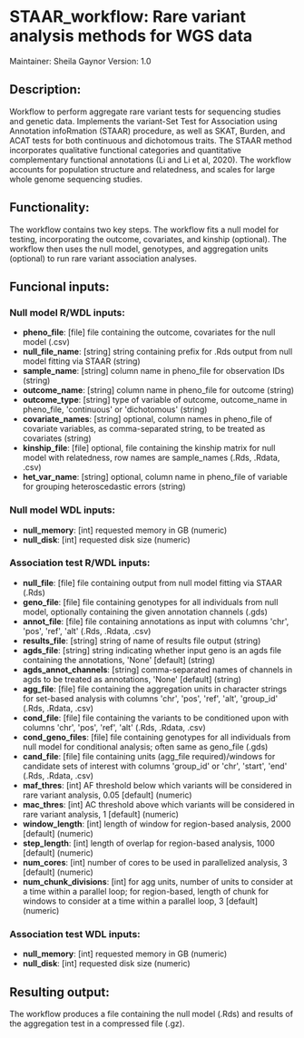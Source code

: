 # STAAR_workflow: Rare variant analysis methods for WGS data
Maintainer: Sheila Gaynor
Version: 1.0

## Description:
Workflow to perform aggregate rare variant tests for sequencing studies and genetic data. Implements the variant-Set Test for Association using Annotation infoRmation (STAAR) procedure, as well as SKAT, Burden, and ACAT tests for both continuous and dichotomous traits. The STAAR method incorporates qualitative functional categories and quantitative complementary functional annotations (Li and Li et al, 2020). The workflow accounts for population structure and relatedness, and scales for large whole genome sequencing studies.

## Functionality:
The workflow contains two key steps. The workflow fits a null model for testing, incorporating the outcome, covariates, and kinship (optional). The workflow then uses the null model, genotypes, and aggregation units (optional) to run rare variant association analyses.

## Funcional inputs:
### Null model R/WDL inputs:
- **pheno_file**: [file] file containing the outcome, covariates for the null model (.csv)
- **null_file_name**: [string] string containing prefix for .Rds output from null model fitting via STAAR (string)
- **sample_name**: [string] column name in pheno_file for observation IDs (string)
- **outcome_name**: [string] column name in pheno_file for outcome (string)
- **outcome_type**: [string] type of variable of outcome, outcome_name in pheno_file, 'continuous' or 'dichotomous' (string)
- **covariate_names**: [string] optional, column names in pheno_file of covariate variables, as comma-separated string, to be treated as covariates (string)
- **kinship_file**: [file] optional, file containing the kinship matrix for null model with relatedness, row names are sample_names (.Rds, .Rdata, .csv)
- **het_var_name**: [string] optional, column name in pheno_file of variable for grouping heteroscedastic errors (string)
### Null model WDL inputs:
- **null_memory**: [int] requested memory in GB (numeric)
- **null_disk**: [int] requested disk size (numeric)

### Association test R/WDL inputs:
- **null_file**: [file] file containing output from null model fitting via STAAR (.Rds)
- **geno_file**: [file] file containing genotypes for all individuals from null model, optionally containing the given annotation channels (.gds)
- **annot_file**: [file] file containing annotations as input with columns 'chr', 'pos', 'ref', 'alt' (.Rds, .Rdata, .csv)
- **results_file**: [string] string of name of results file output (string)
- **agds_file**: [string] string indicating whether input geno is an agds file containing the annotations, 'None' [default] (string)
- **agds_annot_channels**: [string] comma-separated names of channels in agds to be treated as annotations, 'None' [default] (string)
- **agg_file**: [file] file containing the aggregation units in character strings for set-based analysis with columns 'chr', 'pos', 'ref', 'alt', 'group_id' (.Rds, .Rdata, .csv)
- **cond_file**: [file] file containing the variants to be conditioned upon with columns 'chr', 'pos', 'ref', 'alt' (.Rds, .Rdata, .csv)
- **cond_geno_files**: [file] file containing genotypes for all individuals from null model for conditional analysis; often same as geno_file (.gds)
- **cand_file**: [file] file containing units (agg_file required)/windows for candidate sets of interest with columns 'group_id' or 'chr', 'start', 'end' (.Rds, .Rdata, .csv)
- **maf_thres**: [int] AF threshold below which variants will be considered in rare variant analysis, 0.05 [default] (numeric)
- **mac_thres**: [int] AC threshold above which variants will be considered in rare variant analysis, 1 [default] (numeric)
- **window_length**: [int] length of window for region-based analysis, 2000 [default] (numeric)
- **step_length**: [int] length of overlap for region-based analysis, 1000 [default] (numeric)
- **num_cores**: [int] number of cores to be used in parallelized analysis, 3 [default] (numeric)
- **num_chunk_divisions**: [int] for agg units, number of units to consider at a time within a parallel loop; for region-based, length of chunk for windows to consider at a time within a parallel loop, 3 [default] (numeric)
### Association test WDL inputs:
- **null_memory**: [int] requested memory in GB (numeric)
- **null_disk**: [int] requested disk size (numeric)


## Resulting output:
The workflow produces a file containing the null model (.Rds) and results of the aggregation test in a compressed file (.gz).


